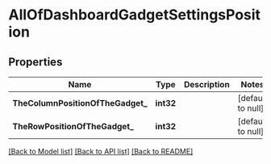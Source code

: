# AllOfDashboardGadgetSettingsPosition

## Properties
Name | Type | Description | Notes
------------ | ------------- | ------------- | -------------
**TheColumnPositionOfTheGadget_** | **int32** |  | [default to null]
**TheRowPositionOfTheGadget_** | **int32** |  | [default to null]

[[Back to Model list]](../README.md#documentation-for-models) [[Back to API list]](../README.md#documentation-for-api-endpoints) [[Back to README]](../README.md)

